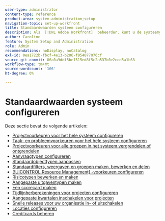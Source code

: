 ```yaml
---
user-type: administrator
content-type: reference
product-area: system-administration;setup
navigation-topic: set-up-workfront
title: Standaardwaarden systeem configureren
description: Als  [!DNL Adobe Workfront]  beheerder, kunt u de systeemgebreken, zoals de voorkeur voor alle projecten vormen die uw gebruikers tot stand brengen.
author: Caroline
feature: System Setup and Administration
role: Admin
recommendations: noDisplay, noCatalog
exl-id: 0ea1722b-fbcf-4e13-b206-f954877076cf
source-git-commit: 86a0a9ddf5be1515ed8f5c2a537b0e2ccd5a1b63
workflow-type: tm+mt
source-wordcount: '106'
ht-degree: 0%

---
```


# Standaardwaarden systeem configureren

Deze sectie bevat de volgende artikelen:

* [Projectvoorkeuren voor het hele systeem configureren](../../../administration-and-setup/set-up-workfront/configure-system-defaults/set-project-preferences.md)
* [Taak- en probleemvoorkeuren voor het hele systeem configureren](../../../administration-and-setup/set-up-workfront/configure-system-defaults/set-task-issue-preferences.md)
* [Projectvoorkeuren voor alle groepen in het systeem vergrendelen of ontgrendelen](../../../administration-and-setup/set-up-workfront/configure-system-defaults/lock-or-unlock-project-preferences-for-groups-system.md)
* [Aanvraagtypen configureren](../../../administration-and-setup/set-up-workfront/configure-system-defaults/configure-request-types.md)
* [Standaardobjecttypen aanpassen](../../../administration-and-setup/set-up-workfront/configure-system-defaults/customize-default-issue-types.md)
* [Standaardfilters, weergaven en groepen maken, bewerken en delen](../../../administration-and-setup/set-up-workfront/configure-system-defaults/create-and-share-default-fvgs.md)
* [[!UICONTROL Resource Management] -voorkeuren configureren](../../../administration-and-setup/set-up-workfront/configure-system-defaults/configure-resource-mgmt-preferences.md)
* [Risicotypen bewerken en maken](../../../administration-and-setup/set-up-workfront/configure-system-defaults/edit-create-risk-types.md)
* [Aangepaste uitgaventypen maken](../../../administration-and-setup/set-up-workfront/configure-system-defaults/create-custom-expense-types.md)
* [Een scorecard maken](../../../administration-and-setup/set-up-workfront/configure-system-defaults/create-scorecard.md)
* [Tijdlijnherberekeningen voor projecten configureren](../../../administration-and-setup/set-up-workfront/configure-system-defaults/configure-timeline-recalculations-projects.md)
* [Aangepaste kwartalen inschakelen voor projecten](../../../administration-and-setup/set-up-workfront/configure-system-defaults/enable-custom-quarters-projects.md)
* [Snelle releases voor uw organisatie in- of uitschakelen](../../../administration-and-setup/set-up-workfront/configure-system-defaults/enable-fast-release-process.md)
* [Locaties configureren](/help/quicksilver/administration-and-setup/set-up-workfront/configure-system-defaults/configure-locations.md)
* [Creditcards beheren](/help/quicksilver/administration-and-setup/set-up-workfront/configure-system-defaults/manage-rate-cards.md)
